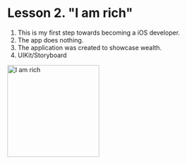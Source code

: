 # Lesson 2. "I am rich"
1. This is my first step towards becoming a iOS developer.
2. The app does nothing.
3. The application was created to showcase wealth.
4. UIKit/Storyboard
 <img width="208" alt="I am rich" src="https://github.com/ElShtolts13/Angela-course/assets/121130315/9d60e60f-4cd0-44b1-b165-7e669be94c3a">
